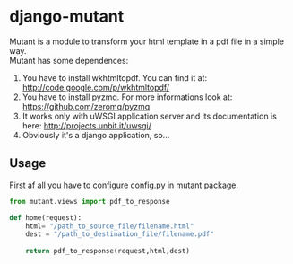 django-mutant
=============

Mutant is a module to transform your html template in a pdf file in a simple way.<br/>
Mutant has some dependences:<br/>
1) You have to install wkhtmltopdf. You can find it at: http://code.google.com/p/wkhtmltopdf/<br/>
2) You have to install pyzmq. For more informations look at: https://github.com/zeromq/pyzmq<br/>
3) It works only with uWSGI application server and its documentation is here: http://projects.unbit.it/uwsgi/<br/>
4) Obviously it's a django application, so...<br/>

## Usage

First af all you have to configure config.py in mutant package.

``` py
from mutant.views import pdf_to_response

def home(request): 
    html= "/path_to_source_file/filename.html"
    dest = "/path_to_destination_file/filename.pdf"
    
    return pdf_to_response(request,html,dest)

```
